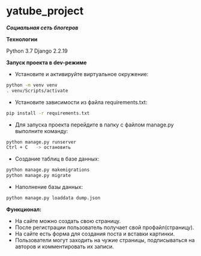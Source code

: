 # yatube_project
***Социальная сеть блогеров***

**Технологии**

Python 3.7 Django 2.2.19

**Запуск проекта в dev-режиме**

- Установите и активируйте виртуальное окружение:
```sh
python -m venv venv
. venv/Scripts/activate
```
- Установите зависимости из файла requirements.txt:
```sh
pip install -r requirements.txt
```
- Для запуска проекта перейдите в папку с файлом manage.py выполните команду:
```sh
python manage.py runserver
Сtrl + C   -> остановить
```
- Создание таблиц в базе данных:
```sh
python manage.py makemigrations
python manage.py migrate
```
- Наполнение базы данных:
```sh
python manage.py loaddata dump.json
```

**Функционал:**

- На сайте можно создать свою страницу.
- После регистрации пользователь получает свой профайл(страницу).
- На сайте есть форма для создания поста и вставки картинки.
- Пользователи могут заходить на чужие страницы, подписываться на авторов и комментировать их записи.
